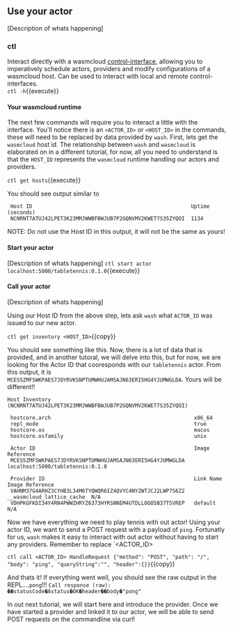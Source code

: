 ## Use your actor
[Description of whats happening]

### ctl
Interact directly with a wasmcloud [control-interface](https://github.com/wasmcloud/wasmcloud/tree/main/crates/control-interface), allowing you to imperatively schedule actors, providers and modify configurations of a wasmcloud host. Can be used to interact with local and remote control-interfaces.  
`ctl -h`{{execute}}  

#### Your wasmcloud runtime
The next few commands will require you to interact a little with the interface.  You'll notice there is an `<ACTOR_ID>` or `<HOST_ID>` in the commands, these will need to be replaced by data provided by `wash`.  First, lets get the `wasmcloud` host id.  The relationship between `wash` and `wasmcloud` is elaborated on in a different tutorial, for now, all you need to understand is that the `HOST_ID` represents the `wasmcloud`   runtime handling our actors and providers.  

`ctl get hosts`{{execute}}    

You should see output similar to  

```
 Host ID                                                   Uptime (seconds)   
 NCNRNT7ATUJ42LPET3K23MMJWWBFBWJUB7P2GQNVMV2KWET7S35ZYQOI  1134
```  
 
NOTE: Do not use the Host ID in this output, it will not be the same as yours! 

#### Start your actor
[Description of whats happening]
`ctl start actor localhost:5000/tabletennis:0.1.0`{{execute}}

#### Call your actor
[Description of whats happening]

Using our Host ID from the above step, lets ask `wash` what `ACTOR_ID` was issued to our new actor.

`ctl get inventory <HOST_ID>`{{copy}}  

You should see something like this.  Now, there is a lot of data that is provided, and in another tutoral, we will delve into this, but for now, we are looking for the Actor ID that cooresponds with our `tabletennis` actor.  From this output, it is `MCES5ZMFSWKPAES7JDYRVKSNPTUMWHUJAMSAJN63ERI5HG4YJUMWGLDA`.  Yours will be different!!

```
Host Inventory (NCNRNT7ATUJ42LPET3K23MMJWWBFBWJUB7P2GQNVMV2KWET7S35ZYQOI)         
                                                                                                  
 hostcore.arch                                              x86_64                                
 repl_mode                                                  true                                  
 hostcore.os                                                macos                                 
 hostcore.osfamily                                          unix                                  
                                                                                                  
 Actor ID                                                   Image Reference                       
 MCES5ZMFSWKPAES7JDYRVKSNPTUMWHUJAMSAJN63ERI5HG4YJUMWGLDA   localhost:5000/tabletennis:0.1.0      
                                                                                                  
 Provider ID                                                Link Name                  Image Reference
 VAHNM37G4ARHZ3CYHB3L34M6TYQWQR6IZ4QVYC4NYZWTJCJ2LWP7S6Z2   __wasmcloud_lattice_cache  N/A        
 VDHPKGFKDI34Y4RN4PWWZHRYZ6373HYRSNNEM4UTDLLOGO5B37TSVREP   default                    N/A
```

Now we have everything we need to play tennis with out actor!  Using your actor ID, we want to send a POST request with a payload of `ping`.  Fortunatly for us, `wash` makes it easy to interact with out actor without having to start any providers.  Remember to replace `<ACTOR_ID>

`ctl call <ACTOR_ID> HandleRequest {"method": "POST", "path": "/", "body": "ping", "queryString":"", "header":{}}`{{copy}}

And thats it! If everything went well, you should see the raw output in the REPL....`pong`!!!
`Call response (raw): ��statusCode�Ȧstatus�OK�header��body�"pong"`

In out next tutorial, we will start here and introduce the provider.  Once we have started a provider and linked it to our actor, we will be able to send POST requests on the commandline via curl!




